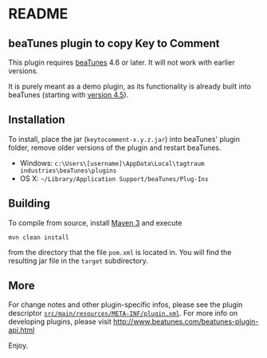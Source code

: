 # README

## beaTunes plugin to copy Key to Comment

This plugin requires [beaTunes](http://www.beatunes.com/) 4.6 or later.
It will not work with earlier versions.

It is purely meant as a demo plugin, as its functionality is already built into beaTunes
(starting with [version 4.5](http://blog.beatunes.com/2015/08/looking-good-beatunes-45.html)).


## Installation

To install, place the jar (`keytocomment-x.y.z.jar`) into beaTunes'
plugin folder, remove older versions of the plugin and restart beaTunes.

- Windows: `c:\Users\[username]\AppData\Local\tagtraum industries\beaTunes\plugins`
- OS X: `~/Library/Application Support/beaTunes/Plug-Ins`


## Building

To compile from source, install [Maven 3](http://maven.apache.org/) and execute

    mvn clean install

from the directory that the file `pom.xml` is located in.
You will find the resulting jar file in the `target` subdirectory.


## More

For change notes and other plugin-specific infos, please see the plugin descriptor
[`src/main/resources/META-INF/plugin.xml`](https://raw.githubusercontent.com/beatunes/plugin-samples/master/keytocomment/src/main/resources/META-INF/plugin.xml).
For more info on developing plugins, please visit http://www.beatunes.com/beatunes-plugin-api.html

Enjoy.
